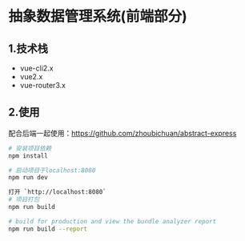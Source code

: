 # 抽象数据管理系统(前端部分)

## 1.技术栈

- vue-cli2.x
- vue2.x
- vue-router3.x

## 2.使用

配合后端一起使用：https://github.com/zhoubichuan/abstract-express

```bash
# 安装项目依赖
npm install

# 启动项目于localhost:8080
npm run dev

打开 `http://localhost:8080`
# 项目打包
npm run build

# build for production and view the bundle analyzer report
npm run build --report
```
